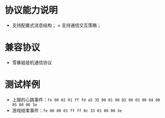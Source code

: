 # 协议能力说明
* 支持配置式消息结构；
× 支持通信交互策略；
  
# 兼容协议
* 雪暴娃娃机通信协议


# 测试样例
* 上报的心跳事件：`fe 00 02 01 ff fd a5 35 00 01 00 02 00 03 00 04 00 05 00 06 3e`
* 游戏结束事件：`fe 00 00 01 ff ff 0c 33 01 00 00 3e`
